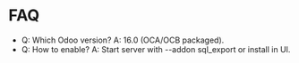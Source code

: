 # FAQ

- Q: Which Odoo version? A: 16.0 (OCA/OCB packaged).
- Q: How to enable? A: Start server with --addon sql_export or install in UI.
